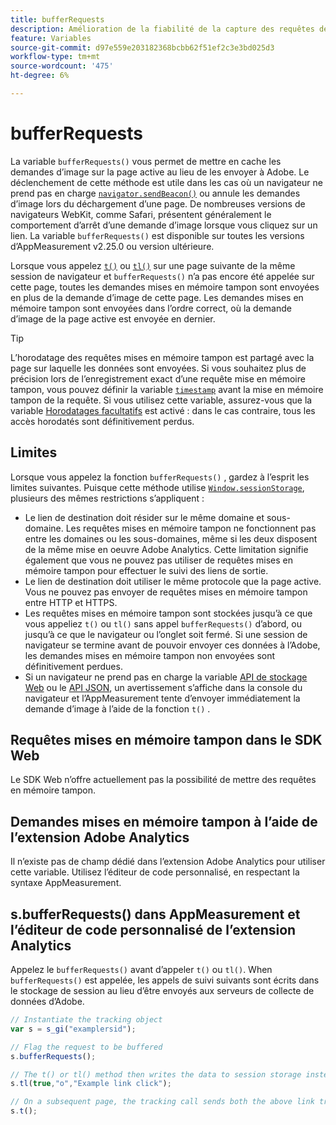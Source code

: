 ```yaml
---
title: bufferRequests
description: Amélioration de la fiabilité de la capture des requêtes de suivi des liens pour les navigateurs qui déchargent immédiatement la page.
feature: Variables
source-git-commit: d97e559e203182368bcbb62f51ef2c3e3bd025d3
workflow-type: tm+mt
source-wordcount: '475'
ht-degree: 6%

---
```


# bufferRequests

La variable `bufferRequests()` vous permet de mettre en cache les demandes d’image sur la page active au lieu de les envoyer à Adobe. Le déclenchement de cette méthode est utile dans les cas où un navigateur ne prend pas en charge [`navigator.sendBeacon()`](https://developer.mozilla.org/fr-FR/docs/Web/API/Navigator/sendBeacon) ou annule les demandes d’image lors du déchargement d’une page. De nombreuses versions de navigateurs WebKit, comme Safari, présentent généralement le comportement d’arrêt d’une demande d’image lorsque vous cliquez sur un lien. La variable `bufferRequests()` est disponible sur toutes les versions d’AppMeasurement v2.25.0 ou version ultérieure.

Lorsque vous appelez [`t()`](t-method.md) ou [`tl()`](tl-method.md) sur une page suivante de la même session de navigateur et `bufferRequests()` n’a pas encore été appelée sur cette page, toutes les demandes mises en mémoire tampon sont envoyées en plus de la demande d’image de cette page. Les demandes mises en mémoire tampon sont envoyées dans l’ordre correct, où la demande d’image de la page active est envoyée en dernier.

>[!TIP]
>
>L’horodatage des requêtes mises en mémoire tampon est partagé avec la page sur laquelle les données sont envoyées. Si vous souhaitez plus de précision lors de l’enregistrement exact d’une requête mise en mémoire tampon, vous pouvez définir la variable [`timestamp`](../page-vars/timestamp.md) avant la mise en mémoire tampon de la requête. Si vous utilisez cette variable, assurez-vous que la variable [Horodatages facultatifs](/help/technotes/timestamps-optional.md) est activé : dans le cas contraire, tous les accès horodatés sont définitivement perdus.

## Limites

Lorsque vous appelez la fonction `bufferRequests()` , gardez à l’esprit les limites suivantes. Puisque cette méthode utilise [`Window.sessionStorage`](https://developer.mozilla.org/en-US/docs/Web/API/Web_Storage_API), plusieurs des mêmes restrictions s’appliquent :

* Le lien de destination doit résider sur le même domaine et sous-domaine. Les requêtes mises en mémoire tampon ne fonctionnent pas entre les domaines ou les sous-domaines, même si les deux disposent de la même mise en oeuvre Adobe Analytics. Cette limitation signifie également que vous ne pouvez pas utiliser de requêtes mises en mémoire tampon pour effectuer le suivi des liens de sortie.
* Le lien de destination doit utiliser le même protocole que la page active. Vous ne pouvez pas envoyer de requêtes mises en mémoire tampon entre HTTP et HTTPS.
* Les requêtes mises en mémoire tampon sont stockées jusqu’à ce que vous appeliez `t()` ou `tl()` sans appel `bufferRequests()` d’abord, ou jusqu’à ce que le navigateur ou l’onglet soit fermé. Si une session de navigateur se termine avant de pouvoir envoyer ces données à l’Adobe, les demandes mises en mémoire tampon non envoyées sont définitivement perdues.
* Si un navigateur ne prend pas en charge la variable [API de stockage Web](https://developer.mozilla.org/en-US/docs/Web/API/Web_Storage_API) ou le [API JSON](https://developer.mozilla.org/en-US/docs/Web/JavaScript/Reference/Global_Objects/JSON), un avertissement s’affiche dans la console du navigateur et l’AppMeasurement tente d’envoyer immédiatement la demande d’image à l’aide de la fonction `t()` .

## Requêtes mises en mémoire tampon dans le SDK Web

Le SDK Web n’offre actuellement pas la possibilité de mettre des requêtes en mémoire tampon.

## Demandes mises en mémoire tampon à l’aide de l’extension Adobe Analytics

Il n’existe pas de champ dédié dans l’extension Adobe Analytics pour utiliser cette variable. Utilisez l’éditeur de code personnalisé, en respectant la syntaxe AppMeasurement.

## s.bufferRequests() dans AppMeasurement et l’éditeur de code personnalisé de l’extension Analytics

Appelez le `bufferRequests()` avant d’appeler `t()` ou `tl()`. When `bufferRequests()` est appelée, les appels de suivi suivants sont écrits dans le stockage de session au lieu d’être envoyés aux serveurs de collecte de données d’Adobe.

```js
// Instantiate the tracking object
var s = s_gi("examplersid");

// Flag the request to be buffered
s.bufferRequests();

// The t() or tl() method then writes the data to session storage instead of sending it to Adobe
s.tl(true,"o","Example link click");

// On a subsequent page, the tracking call sends both the above link tracking call and the page view call
s.t();
```

<!-- TODO: insert a link to this page in AppMeasurement release notes, and also add content to Analytics release notes -->